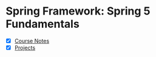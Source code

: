 # Spring Framework: Spring 5 Fundamentals

- [x] [Course Notes](01-CourseNotes/readme.md)
- [x] [Projects](02-Projects/readme.md)
